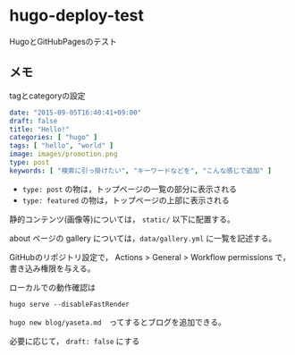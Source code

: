 # hugo-deploy-test
HugoとGitHubPagesのテスト

## メモ

tagとcategoryの設定

```yaml
date: "2015-09-05T16:40:41+09:00"
draft: false
title: "Hello!"
categories: [ "hugo" ]
tags: [ "hello", "world" ]
image: images/promotion.png
type: post
keywords: [ "検索に引っ掛けたい", "キーワードなどを", "こんな感じで追加" ]
```

- `type: post` の物は，トップページの一覧の部分に表示される
- `type: featured` の物は，トップページの上部に表示される

静的コンテンツ(画像等)については， `static/` 以下に配置する。

about ページの gallery については，`data/gallery.yml` に一覧を記述する。

GitHubのリポジトリ設定で， Actions > General > Workflow permissions で，書き込み権限を与える。

ローカルでの動作確認は
```shell
hugo serve --disableFastRender
```

`hugo new blog/yaseta.md`　ってするとブログを追加できる。

必要に応じて， `draft: false` にする
